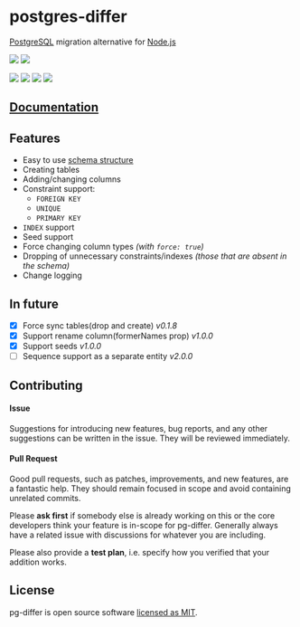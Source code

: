 # postgres-differ
[PostgreSQL](https://www.postgresql.org/) migration alternative for [Node.js](https://nodejs.org/en/)

![](https://forthebadge.com/images/badges/built-with-love.svg)
![](https://forthebadge.com/images/badges/makes-people-smile.svg)

![](https://img.shields.io/travis/com/av-dev/postgres-differ.svg?style=flat-square)
![](https://img.shields.io/npm/l/pg-differ.svg?style=flat-square)
![](https://img.shields.io/npm/v/pg-differ.svg?style=flat-square)
![](https://img.shields.io/codecov/c/github/av-dev/postgres-differ.svg?style=flat-square)

## [Documentation](https://av-dev.github.io/postgres-differ/#/)

## Features

  - Easy to use [schema structure](model-schema.md)
  - Creating tables
  - Adding/changing columns
  - Constraint support: 
    - `FOREIGN KEY`
    - `UNIQUE`
    - `PRIMARY KEY`
  - `INDEX` support
  - Seed support
  - Force changing column types *(with `force: true`)*
  - Dropping of unnecessary constraints/indexes *(those that are absent in the schema)*
  - Change logging

## In future
  - [x] Force sync tables(drop and create) *v0.1.8*
  - [x] Support rename column(formerNames prop) *v1.0.0*
  - [x] Support seeds *v1.0.0*
  - [ ] Sequence support as a separate entity *v2.0.0*

## Contributing

#### Issue

Suggestions for introducing new features, bug reports, and any other suggestions can be written in the issue. They will be reviewed immediately.

#### Pull Request

Good pull requests, such as patches, improvements, and new features, are a fantastic help. They should remain focused in scope and avoid containing unrelated commits.

Please **ask first** if somebody else is already working on this or the core developers think your feature is in-scope for pg-differ. Generally always have a related issue with discussions for whatever you are including.

Please also provide a **test plan**, i.e. specify how you verified that your addition works.

## License
pg-differ is open source software [licensed as MIT](https://github.com/av-dev/postgres-differ/blob/master/LICENSE).
